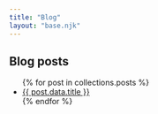 ```yaml
---
title: "Blog"
layout: "base.njk"
---
```


## Blog posts

<ul>
{% for post in collections.posts %}
  <li>
    <a href="{{ post.url }}">{{ post.data.title }}</a>
  </li>
{% endfor %}
</ul>
